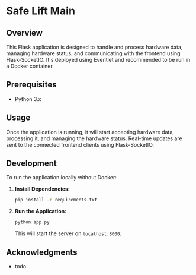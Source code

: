 
# Safe Lift Main

## Overview
This Flask application is designed to handle and process hardware data, managing hardware status, and communicating with the frontend using Flask-SocketIO. It's deployed using Eventlet and recommended to be run in a Docker container.

## Prerequisites
- Python 3.x

## Usage

Once the application is running, it will start accepting hardware data, processing it, and managing the hardware status. Real-time updates are sent to the connected frontend clients using Flask-SocketIO.

## Development

To run the application locally without Docker:

1. **Install Dependencies:**
   ```bash
   pip install -r requirements.txt
   ```

2. **Run the Application:**
   ```bash
   python app.py
   ```

   This will start the server on `localhost:8000`.


## Acknowledgments

- todo
